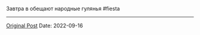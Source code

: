 Завтра в обещают народные гулянья #fiesta

---
[Original Post](https://t.me/lev2tarragona/106)
Date: 2022-09-16

